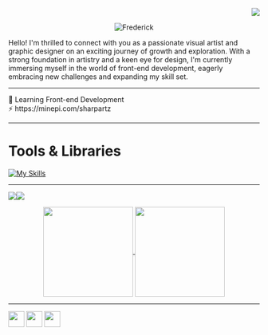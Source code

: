 <div align="right"> 
  
  ![](https://komarev.com/ghpvc/?username=Sharpartzgh)
  
</div>

<div align="center">
    
![Frederick](https://github.com/sharpartzgh/sharpartzgh/assets/120729769/81c5fbc7-f15f-47b1-b130-8664fe2adfa3)

</div>
Hello! I'm thrilled to connect with you as a passionate visual artist and graphic designer on an exciting journey of growth and exploration. With a strong foundation in artistry and a keen eye for design, I'm currently immersing myself in the world of front-end development, eagerly embracing new challenges and expanding my skill set.
<hr>
 🧠 Learning Front-end Development <br>
 ⚡ https://minepi.com/sharpartz <hr>
 
# Tools & Libraries 
[![My Skills](https://skillicons.dev/icons?i=html,css,js,react,tailwind,git,github)](https://skillicons.dev)

<hr>

<a href="https://www.github.com/sharpartzgh" target="_blank" rel="noreferrer"><img
src="https://img.shields.io/github/followers/sharpartzgh?logo=github&style=for-the-badge&color=0891b2&labelColor=000000" /></a><a href="https://www.twitter.com/ApenetengAsiamah" target="_blank" rel="noreferrer"><img
src="https://img.shields.io/twitter/follow/ApentengAsiamah?logo=twitter&style=for-the-badge&color=0891b2&labelColor=000000"
/></a>

<div align="center">
<a href="https://github.com/anuraghazra/github-readme-stats">
  <img height="180px" align="center" src="https://github-readme-stats.vercel.app/api?username=sharpartzgh&show_icons=true&theme=jolly&layout=compact" />
</a>
<a href="https://github.com/anuraghazra/convoychat">
  <img height="180px" align="center" src="https://github-readme-stats.vercel.app/api/top-langs/?username=sharpartzgh&langs_count=8&theme=jolly&layout=compact" />
</a>
  
<div>
  <hr>
</div>

<p align="left"><a href="http://www.instagram.com/sharpartz" target="_blank" rel="noreferrer"><img src="https://raw.githubusercontent.com/danielcranney/readme-generator/main/public/icons/socials/instagram.svg" width="32" height="32" /></a> <a href="https://www.linkedin.com/in/sharpartz" target="_blank" rel="noreferrer"><img src="https://raw.githubusercontent.com/danielcranney/readme-generator/main/public/icons/socials/linkedin.svg" width="32" height="32" /></a> <a href="https://www.twitter.com/ApentengAsiamah" target="_blank" rel="noreferrer"><img src="https://raw.githubusercontent.com/danielcranney/readme-generator/main/public/icons/socials/twitter.svg" width="32" height="32" /></a></p>
</div>
